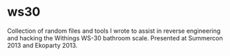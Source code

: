 ws30
====

Collection of random files and tools I wrote to assist in reverse engineering and hacking the Withings WS-30 bathroom scale.  Presented at Summercon 2013 and Ekoparty 2013.
